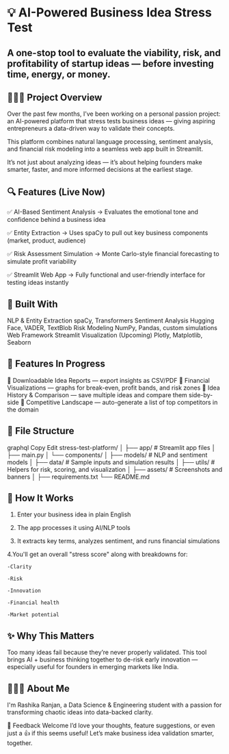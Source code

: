 # 💡 AI-Powered Business Idea Stress Test
## A one-stop tool to evaluate the viability, risk, and profitability of startup ideas — before investing time, energy, or money.

## 👩🏻‍💻 Project Overview
Over the past few months, I’ve been working on a personal passion project: an AI-powered platform that stress tests business ideas — giving aspiring entrepreneurs a data-driven way to validate their concepts.

This platform combines natural language processing, sentiment analysis, and financial risk modeling into a seamless web app built in Streamlit.

It’s not just about analyzing ideas — it’s about helping founders make smarter, faster, and more informed decisions at the earliest stage.

## 🔍 Features (Live Now)
✅ AI-Based Sentiment Analysis
→ Evaluates the emotional tone and confidence behind a business idea

✅ Entity Extraction
→ Uses spaCy to pull out key business components (market, product, audience)

✅ Risk Assessment Simulation
→ Monte Carlo-style financial forecasting to simulate profit variability

✅ Streamlit Web App
→ Fully functional and user-friendly interface for testing ideas instantly

## 🧠 Built With

NLP & Entity Extraction	spaCy, Transformers
Sentiment Analysis	Hugging Face, VADER, TextBlob
Risk Modeling	NumPy, Pandas, custom simulations
Web Framework	Streamlit
Visualization (Upcoming)	Plotly, Matplotlib, Seaborn

## 🧪 Features In Progress
🚧 Downloadable Idea Reports — export insights as CSV/PDF
🚧 Financial Visualizations — graphs for break-even, profit bands, and risk zones
🚧 Idea History & Comparison — save multiple ideas and compare them side-by-side
🚧 Competitive Landscape — auto-generate a list of top competitors in the domain

## 📁 File Structure
graphql
Copy
Edit
stress-test-platform/
│
├── app/                  # Streamlit app files
│   ├── main.py
│   └── components/
│
├── models/               # NLP and sentiment models
│
├── data/                 # Sample inputs and simulation results
│
├── utils/                # Helpers for risk, scoring, and visualization
│
├── assets/               # Screenshots and banners
│
├── requirements.txt
└── README.md

## 🚀 How It Works
1. Enter your business idea in plain English

2. The app processes it using AI/NLP tools

3. It extracts key terms, analyzes sentiment, and runs financial simulations

4.You'll get an overall "stress score" along with breakdowns for:

    -Clarity

    -Risk

    -Innovation

    -Financial health

    -Market potential

## ✨ Why This Matters
Too many ideas fail because they’re never properly validated. This tool brings AI + business thinking together to de-risk early innovation — especially useful for founders in emerging markets like India.

## 🙋🏻‍♀️ About Me
I'm Rashika Ranjan, a Data Science & Engineering student with a passion for transforming chaotic ideas into data-backed clarity.

💬 Feedback Welcome
I’d love your thoughts, feature suggestions, or even just a 👍 if this seems useful! Let’s make business idea validation smarter, together.
